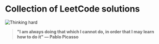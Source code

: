 # Collection of LeetCode solutions


![Thinking hard](https://media3.giphy.com/media/WRQBXSCnEFJIuxktnw/giphy.gif)


>__"I am always doing that which I cannot do, in order that I may learn how to do it" — Pablo Picasso__
